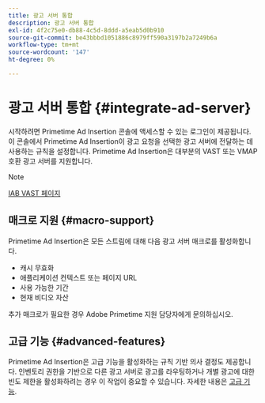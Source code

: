 ```yaml
---
title: 광고 서버 통합
description: 광고 서버 통합
exl-id: 4f2c75e0-db88-4c5d-8ddd-a5eab5d0b910
source-git-commit: be43bbbd1051886c8979ff590a3197b2a7249b6a
workflow-type: tm+mt
source-wordcount: '147'
ht-degree: 0%

---
```


# 광고 서버 통합 {#integrate-ad-server}

시작하려면 Primetime Ad Insertion 콘솔에 액세스할 수 있는 로그인이 제공됩니다. 이 콘솔에서 Primetime Ad Insertion이 광고 요청을 선택한 광고 서버에 전달하는 데 사용하는 규칙을 설정합니다. Primetime Ad Insertion은 대부분의 VAST 또는 VMAP 호환 광고 서버를 지원합니다.

>[!NOTE]
>
>[IAB VAST 페이지](https://www.iab.com/guidelines/digital-video-ad-serving-template-vast)

## 매크로 지원 {#macro-support}

Primetime Ad Insertion은 모든 스트림에 대해 다음 광고 서버 매크로를 활성화합니다.

* 캐시 무효화
* 애플리케이션 컨텍스트 또는 페이지 URL
* 사용 가능한 기간
* 현재 비디오 자산

추가 매크로가 필요한 경우 Adobe Primetime 지원 담당자에게 문의하십시오.

## 고급 기능 {#advanced-features}

Primetime Ad Insertion은 고급 기능을 활성화하는 규칙 기반 의사 결정도 제공합니다. 인벤토리 권한을 기반으로 다른 광고 서버로 광고를 라우팅하거나 개별 광고에 대한 빈도 제한을 활성화하려는 경우 이 작업이 중요할 수 있습니다. 자세한 내용은 [고급 기능](/help/primetime-ad-insertion/advanced-features/route-ads-based-on-rules.md).
